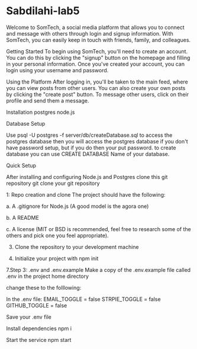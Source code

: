 # Sabdilahi-lab5

Welcome to SomTech, a social media platform that allows you to connect and message with others through login and signup information. With SomTech, you can easily keep in touch with friends, family, and colleagues.

Getting Started
To begin using SomTech, you'll need to create an account. You can do this by clicking the "signup" button on the homepage and filling in your personal information. Once you've created your account, you can login using your username and password.

Using the Platform
After logging in, you'll be taken to the main feed, where you can view posts from other users. You can also create your own posts by clicking the "create post" button. To message other users, click on their profile and send them a message.

Installation
postgres
node.js

Database Setup

Use psql -U postgres -f server/db/createDatabase.sql to access the postgres database then you will access the postgres database if you don't have password setup, but if you do then your  put password. to create database you can use CREATE DATABASE Name of your database.

Quick Setup

After installing and configuring Node.js and Postgres clone this git repository
git clone your git repository

1: Repo creation and clone
The project should have the following:

a. A .gitignore for Node.js (A good model is the agora one)

b. A README

c. A license (MIT or BSD is recommended, feel free to research some of the others and pick one you feel appropriate).

3. Clone the repository to your development machine

5. Initialize your project with npm init

7.Step 3: .env and .env.example
Make a copy of the .env.example file called .env in the project home directory

change these to the folllowing:

In the .env file:
EMAIL_TOGGLE = false
STRPIE_TOGGLE = false
GITHUB_TOGGLE = false

Save your .env file

Install dependencies
npm i

Start the service
npm start


